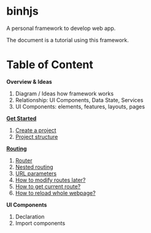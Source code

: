 # binhjs
A personal framework to develop web app.

The document is a tutorial using this framework.

# Table of Content

**Overview & Ideas**
  1. Diagram / Ideas how framework works
  2. Relationship: UI Components, Data State, Services
  3. UI Components: elements, features, layouts, pages

**[Get Started](docs/get-started.md)**
  1. [Create a project](docs/get-started.md#1-create-a-project)
  2. [Project structure](docs/get-started.md#2-project-structure)

**[Routing](docs/routing.md)**
  1. [Router](docs/routing.md#1-router)
  2. [Nested routing](docs/routing.md#2-nested-routing)
  3. [URL parameters](docs/routing.md#3-url-parameters)
  4. [How to modify routes later?](docs/routing.md#4-how-to-modify-routes-later)
  5. [How to get current route?](docs/routing.md#5-how-to-get-current-route)
  6. [How to reload whole webpage?](docs/routing.md#6-how-to-reload-whole-webpage)

**UI Components**
  1. Declaration
  2. Import components
